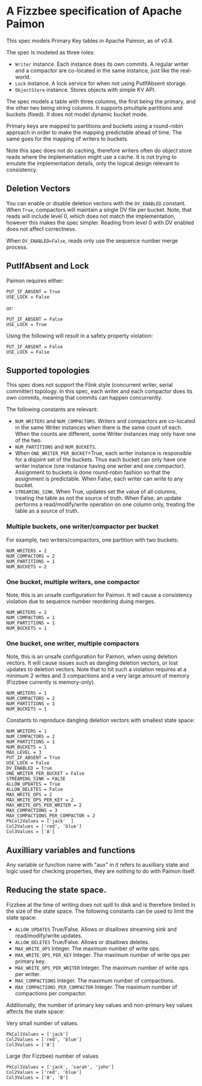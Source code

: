 # A Fizzbee specification of Apache Paimon

This spec models Primary Key tables in Apache Paimon, as of v0.8.

The spec is modeled as three roles:

- `Writer` instance. Each instance does its own commits. A regular writer and a compactor are co-located in the same instance, just like the real-world.
- `Lock` instance. A lock service for when not using PutIfAbsent storage.
- `ObjectStore` instance. Stores objects with simple KV API.

The spec models a table with three columns, the first being the primary, and the other two being string columns. It supports pmultiple partitions and buckets (fixed). It does not model dynamic bucket mode.

Primary keys are mapped to partitions and buckets using a round-robin approach in order to make the mapping predictable ahead of time. The same goes for the mapping of writers to buckets.

Note this spec does not do caching, therefore writers often do object store reads where the implementation might use a cache. It is not trying to emulate the implementation details, only the logical design relevant to consistency.

## Deletion Vectors

You can enable or disable deletion vectors with the `DV_ENABLED` constant. When `True`, compactors will maintain a single DV file per bucket. Note, that reads will include level 0, which does not match the implementation, however this makes the spec simpler. Reading from level 0 with DV enabled does not affect correctness.

When `DV_ENABLED=False`, reads only use the sequence number merge process.


## PutIfAbsent and Lock

Paimon requires either:

```
PUT_IF_ABSENT = True
USE_LOCK = False
```

or:

```
PUT_IF_ABSENT = False
USE_LOCK = True
```

Using the following will result in a safety property violation:

```
PUT_IF_ABSENT = False
USE_LOCK = False
```

## Supported topologies

This spec does not support the Flink style (concurrent writer, serial committer) topology. In this spec, each writer and each compactor does its own commits, meaning that commits can happen concurrently.

The following constants are relevant:
- `NUM_WRITERS` and `NUM_COMPACTORS`. Writers and compactors are co-located in the same Writer instances when there is the same count of each. When the counts are different, some Writer instances may only have one of the two.
- `NUM_PARTITIONS` and `NUM_BUCKETS`. 
- When `ONE_WRITER_PER_BUCKET`=True, each writer instance is responsible for a disjoint set of the buckets. Thus each bucket can only have one writer instance (one instance having one writer and one compactor). Assignment to buckets is done round-robin fashion so that the assignment is predictable. When False, each writer can write to any bucket. 
- `STREAMING_SINK`. When True, updates set the value of all columns, treating the table as not the source of truth. When False, an update performs a read/modify/write operation on one column only, treating the table as a source of truth.

### Multiple buckets, one writer/compactor per bucket

For example, two writers/compactors, one partition with two buckets:

```
NUM_WRITERS = 2
NUM_COMPACTORS = 2
NUM_PARTITIONS = 1
NUM_BUCKETS = 2
```

### One bucket, multiple writers, one compactor

Note, this is an unsafe configuration for Paimon. It will cause a consistency violation due to sequence number reordering duing merges.

```
NUM_WRITERS = 2
NUM_COMPACTORS = 1
NUM_PARTITIONS = 1
NUM_BUCKETS = 1
```

### One bucket, one writer, multiple compactors

Note, this is an unsafe configuration for Paimon, when using deletion vectors. It will cause issues such as dangling deletion vectors, or lost updates to deletion vectors. Note that to hit such a violation requires at a minimum 2 writes and 3 compactions and a very large amount of memory (Fizzbee currently is memory-only). 

```
NUM_WRITERS = 1
NUM_COMPACTORS = 2
NUM_PARTITIONS = 1
NUM_BUCKETS = 1
```

Constants to reproduce dangling deletion vectors with smallest state space:

```
NUM_WRITERS = 1
NUM_COMPACTORS = 2
NUM_PARTITIONS = 1
NUM_BUCKETS = 1
MAX_LEVEL = 3
PUT_IF_ABSENT = True
USE_LOCK = False
DV_ENABLED = True
ONE_WRITER_PER_BUCKET = False
STREAMING_SINK = FALSE
ALLOW_UPDATES = True
ALLOW_DELETES = False
MAX_WRITE_OPS = 2
MAX_WRITE_OPS_PER_KEY = 2
MAX_WRITE_OPS_PER_WRITER = 2
MAX_COMPACTIONS = 3
MAX_COMPACTIONS_PER_COMPACTOR = 2
PkCol1Values = ['jack'  ]
Col2Values = ['red', 'blue']
Col3Values = ['A']
```

## Auxilliary variables and functions

Any variable or function name with "aux" in it refers to auxilliary state and logic used for checking properties, they are nothing to do with Paimon itself.

## Reducing the state space.

Fizzbee at the time of writing does not spill to disk and is therefore limited in the size of the state space. The following constants can be used to limit the state space:

- `ALLOW_UPDATES` True/False. Allows or disallows streaming sink and read/modify/write updates.
- `ALLOW_DELETES` True/False. Allows or disallows deletes.
- `MAX_WRITE_OPS` Integer. The maximum number of write ops.
- `MAX_WRITE_OPS_PER_KEY` Integer. The maximum number of write ops per primary key.
- `MAX_WRITE_OPS_PER_WRITER` Integer. The maximum number of write ops per writer.
- `MAX_COMPACTIONS` Integer. The maximum number of compactions.
- `MAX_COMPACTIONS_PER_COMPACTOR` Integer. The maximum number of compactions per compactor.

Additionally, the number of primary key values and non-primary key values affects the state space:

Very small number of values.

```
PkCol1Values = ['jack']
Col2Values = ['red', 'blue']
Col3Values = ['A']
```

Large (for Fizzbee) number of values

```
PkCol1Values = ['jack', 'sarah', 'john']
Col2Values = ['red', 'blue']
Col3Values = ['A', 'B']
```